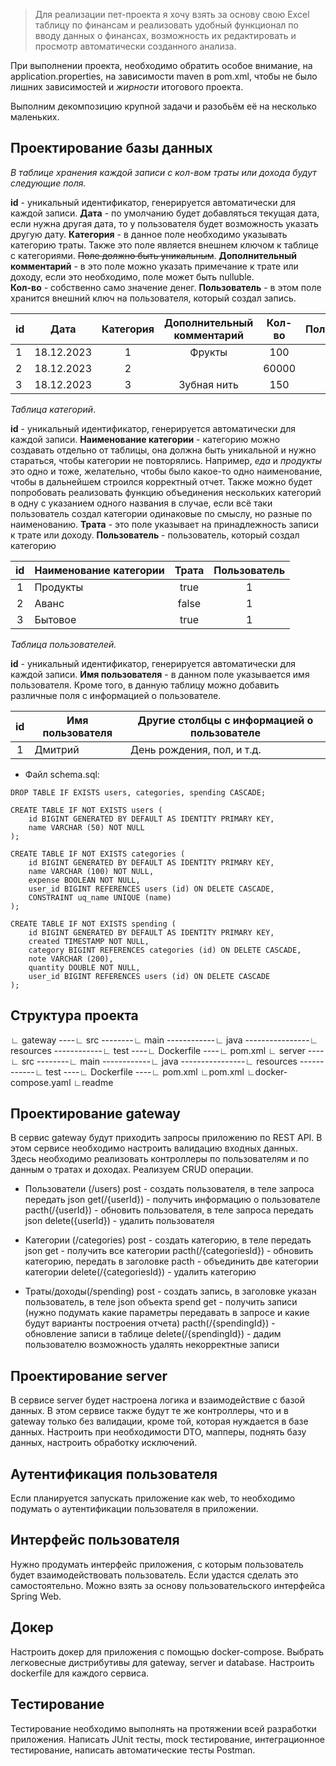 >Для реализации пет-проекта я хочу взять за основу свою Excel таблицу по финансам и реализовать удобный функционал по вводу данных о финансах, возможность их редактировать и просмотр автоматически созданного анализа.

При выполнении проекта, необходимо обратить особое внимание, на application.properties, на зависимости maven в pom.xml, чтобы не было лишних зависимостей и *жирности* итогового проекта.

Выполним декомпозицию крупной задачи и разобьём её на несколько маленьких.
## Проектирование базы данных

*В таблице хранения каждой записи с кол-вом траты или дохода будут следующие поля.*

**id** - уникальный идентификатор, генерируется автоматически для каждой записи.
**Дата** - по умолчанию будет добавляться текущая дата, если нужна другая дата, то у пользователя будет возможность указать другую дату.
**Категория** - в данное поле необходимо указывать категорию траты. Также это поле является внешнем ключом к таблице с категориями.  ~~Поле должно быть уникальным~~.
**Дополнительный комментарий** - в это поле можно указать примечание к трате или доходу, если это необходимо, поле может быть nulluble.  
**Кол-во** - собственно само значение денег.
**Пользователь** - в этом поле хранится внешний ключ на пользователя, который создал запись.

|id|Дата| Категория | Дополнительный комментарий |Кол-во|Пользователь|
|-|:-:|:---------:|:--------------------------:|:-:|:-:|
|1|18.12.2023|     1     |           Фрукты           |100|1|
|2|18.12.2023|     2     |                            |60000|1|
|3|18.12.2023|     3     |        Зубная нить         |150|1|

*Таблица категорий*.

**id** - уникальный идентификатор, генерируется автоматически для каждой записи.
**Наименование категории** - категорию можно создавать отдельно от таблицы, она должна быть уникальной и нужно стараться, чтобы категории не повторялись. Например, *еда* и *продукты* это одно и тоже, желательно, чтобы было какое-то одно наименование, чтобы в дальнейшем строился корректный отчет. Также можно будет попробовать реализовать функцию объединения нескольких категорий в одну с указанием одного названия в случае, если всё таки пользователь создал категории одинаковые по смыслу, но разные по наименованию.
**Трата** - это поле указывает на принадлежность записи к трате или доходу.
**Пользователь** - пользователь, который создал категорию

|id|Наименование категории|Трата|Пользователь|
|:-:|:-|:-:|:-:|
|1|Продукты|true|1|
|2|Аванс|false|1|
|3|Бытовое|true|1|

*Таблица пользователей.*

**id** - уникальный идентификатор, генерируется автоматически для каждой записи.
**Имя пользователя** - в данном поле указывается имя пользователя. Кроме того, в данную таблицу можно добавить различные поля с информацией о пользователе.

|id|Имя пользователя|Другие столбцы c информацией о пользователе|
|:-:|-|-|
|1|Дмитрий|День рождения, пол, и т.д.|

+ Файл schema.sql:
``` postgresql
DROP TABLE IF EXISTS users, categories, spending CASCADE;

CREATE TABLE IF NOT EXISTS users (
	id BIGINT GENERATED BY DEFAULT AS IDENTITY PRIMARY KEY,
	name VARCHAR (50) NOT NULL
);

CREATE TABLE IF NOT EXISTS categories (
	id BIGINT GENERATED BY DEFAULT AS IDENTITY PRIMARY KEY,
	name VARCHAR (100) NOT NULL,
	expense BOOLEAN NOT NULL,
	user_id BIGINT REFERENCES users (id) ON DELETE CASCADE,
	CONSTRAINT uq_name UNIQUE (name)
);

CREATE TABLE IF NOT EXISTS spending (
	id BIGINT GENERATED BY DEFAULT AS IDENTITY PRIMARY KEY,
	created TIMESTAMP NOT NULL,
	category BIGINT REFERENCES categories (id) ON DELETE CASCADE,
	note VARCHAR (200),
	quantity DOUBLE NOT NULL,
	user_id BIGINT REFERENCES users (id) ON DELETE CASCADE	
);
```
## Структура проекта

∟ gateway
----∟ src
--------∟ main
------------∟ java
----------------∟ resources
------------∟ test
----∟ Dockerfile
----∟ pom.xml
∟ server
----∟ src
--------∟ main
------------∟ java
----------------∟ resources
------------∟ test
----∟ Dockerfile
----∟ pom.xml
∟pom.xml
∟docker-compose.yaml
∟readme
## Проектирование gateway

В сервис gateway будут приходить запросы приложению по REST API. В этом сервисе необходимо настроить валидацию входных данных. Здесь необходимо реализовать контроллеры по пользователям и по данным о тратах и доходах. Реализуем CRUD операции.

+ Пользователи (/users)
  post - создать пользователя, в теле запроса передать json
  get(/{userId}) - получить информацию о пользователе
  pacth(/{userId}) - обновить пользователя, в теле запроса передать json
  delete({userId}) - удалить пользователя

+ Категории (/categories)
  post - создать категорию, в теле передать json
  get - получить все категории
  pacth(/{categoriesId}) - обновить категорию, передать в заголовке
  pacth - объединить две категории категории
  delete(/{categoriesId}) - удалить категорию

+ Траты/доходы(/spending)
  post - создать запись, в заголовке указан пользователь, в теле json объекта spend
  get - получить записи (нужно подумать какие параметры передавать в запросе и какие будут варианты построения отчета)
  pacth(/{spendingId}) - обновление записи в таблице
  delete(/{spendingId}) - дадим пользователю возможность удалять некорректные записи
## Проектирование server

В сервисе server будет настроена логика и взаимодействие с базой данных. В этом сервисе также будут те же контроллеры, что и в gateway только без валидации, кроме той, которая нуждается в базе данных. Настроить при необходимости DTO, мапперы, поднять базу данных, настроить обработку исключений.
## Аутентификация пользователя

Если планируется запускать приложение как web, то необходимо подумать о аутентификации пользователя в приложении.
## Интерфейс пользователя

Нужно продумать интерфейс приложения, с которым пользователь будет взаимодействовать пользователь. Если удастся сделать это самостоятельно. Можно взять за основу пользовательского интерфейса Spring Web.
## Докер

Настроить докер для приложения с помощью docker-compose. Выбрать легковесные дистрибутивы для gateway, server и database. Настроить dockerfile для каждого сервиса.
## Тестирование
Тестирование необходимо выполнять на протяжении всей разработки приложения. Написать JUnit тесты, mock тестирование, интеграционное тестирование, написать автоматические тесты Postman.